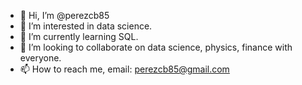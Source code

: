 - 👋 Hi, I’m @perezcb85
- 👀 I’m interested in data science.
- 🌱 I’m currently learning SQL.
- 💞️ I’m looking to collaborate on data science, physics, finance with everyone.
- 📫 How to reach me, email: perezcb85@gmail.com

<!---
perezcb85/perezcb85 is a ✨ special ✨ repository because its `README.md` (this file) appears on your GitHub profile.
You can click the Preview link to take a look at your changes.
--->
